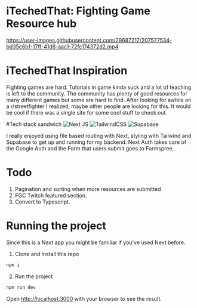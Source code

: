 <h1> iTechedThat: Fighting Game Resource hub </h1>


https://user-images.githubusercontent.com/29687217/207577534-bd35c6b1-17ff-41d8-aac1-72fc174372d2.mp4



# iTechedThat Inspiration
Fighting games are hard. Tutorials in game kinda suck and a lot of teaching is left to the community.
The community has plenty of good resources for many different games but some are hard to find.
After looking for awhile on a r/streetfighter I realized, maybe other people are looking for this. It
would be cool if there was a single site for some cool stuff to check out.

#Tech stack sandwich
![Next JS](https://img.shields.io/badge/Next-black?style=for-the-badge&logo=next.js&logoColor=white)
![TailwindCSS](https://img.shields.io/badge/tailwindcss-%2338B2AC.svg?style=for-the-badge&logo=tailwind-css&logoColor=white)
![Supabase](https://img.shields.io/badge/Supabase-3ECF8E?style=for-the-badge&logo=supabase&logoColor=white)

I really enjoyed using file based routing with Next, styling with Tailwind and Supabase to get up and running for my backend. Next Auth takes care of the Google Auth and the Form that users submit goes to Formspree.

# Todo
1. Pagination and sorting when more resources are submitted
2. FGC Twitch featured section.
3. Convert to Typescript.

# Running the project
Since this is a Next app you might be familiar if you've used Next before.
1. Clone and install this repo

```bash
npm i 
```
2. Run the project
```bash
npm run dev
```

Open [http://localhost:3000](http://localhost:3000) with your browser to see the result.
